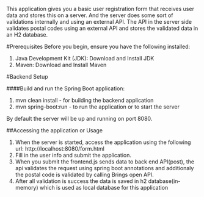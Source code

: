 
This  application gives you a basic user registration form that receives user data and stores this on a server.
And the server does some sort of validations internally and using an external API. The API  in the server side validates
postal codes using an external API and stores the validated data in an H2 database.

#Prerequisites
Before you begin, ensure you have the following installed:

1. Java Development Kit (JDK): Download and Install JDK
2. Maven: Download and Install Maven

#Backend Setup

 ####Build and run the Spring Boot application:
1. mvn clean install - for building the backend application
2. mvn spring-boot:run - to run the application or to start the server

By default the server will be up and running on port 8080.

##Accessing the application or Usage
1. When the server is started, access the application using the following url:
   http://localhost:8080/form.html
2. Fill in the user info and submit the application.
3. When you submit the frontend.js sends data to back end API(post), the api validates
the request using spring boot annotations and additionaly the postal code is validated by calling Brings open
API.
4. After all validation is success the data is saved in h2 database(in-memory) which is used as local
database for this application


